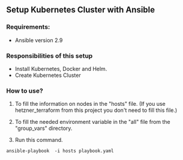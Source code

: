 ## Setup Kubernetes Cluster with Ansible

### Requirements:
* Ansible version 2.9


### Responsibilities of this setup

* Install Kubernetes, Docker and Helm.
* Create Kubernetes Cluster

### How to use?

1. To fill the information on nodes in the "hosts" file. (If you use hetzner_terraform from this project you don't need to fill this file.)  

2. To fill the needed environment variable in the "all" file from the "group_vars" directory.  

3. Run this command. 
``` 
ansible-playbook  -i hosts playbook.yaml
```
